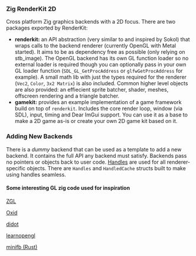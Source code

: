 ### Zig RenderKit 2D

Cross platform Zig graphics backends with a 2D focus. There are two packages exported by RenderKit:
- **renderkit:** an API abstraction (very similar to and inspired by Sokol) that wraps calls to the backend renderer (currently OpenGL with Metal started). It aims to be as dependency free as possible (only relying on stb_image). The OpenGL backend has its own GL function loader so no external loader is required though you can optionally pass in your own GL loader function (`SDL_GL_GetProcAddress` or `glfwGetProcAddress` for example). A small math lib with just the types required for the renderer (`Vec2`, `Color`, `3x2 Matrix`) is also included. Common higher level objects are also provided: an effiecient sprite batcher, shader, meshes, offscreen rendering and a triangle batcher.
- **gamekit:** provides an example implementation of a game framework build on top of `renderkit`. Includes the core render loop, window (via SDL), input, timing and Dear ImGui support. You can use it as a base to make a 2D game as-is or create your own 2D game kit based on it.


### Adding New Backends

There is a _dummy_ backend that can be used as a template to add a new backend. It contains the full API any backend must satisfy. Backends pass no pointers or objects back to user code. [Handles](https://floooh.github.io/2018/06/17/handles-vs-pointers.html) are used for all renderer-specific objects. There are `Handles` and `HandledCache` structs built to make using handles seamless.


#### Some interesting GL zig code used for inspiration

[ZGL](https://github.com/ziglibs/zgl/blob/master/zgl.zig)

[Oxid](https://github.com/dbandstra/oxid/blob/master/lib/gl.zig)

[didot](https://github.com/zenith391/didot)

[learnopengl](https://github.com/cshenton/learnopengl)

[minifb (Rust)](https://github.com/emoon/rust_minifb)
